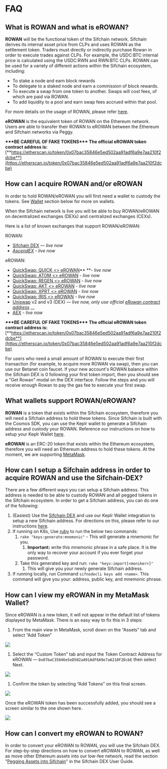 # FAQ

## What is ROWAN and what is eROWAN?

**ROWAN** will be the functional token of the Sifchain network. Sifchain derives its internal asset price from CLPs and uses ROWAN as the settlement token. Traders must directly or indirectly purchase Rowan in order to execute trades against CLPs. For example, the USDC:BTC internal price is calculated using the USDC:RWN and RWN:BTC CLPs. ROWAN can be used for a variety of different actions within the Sifchain ecosystem, including:

* To stake a node and earn block rewards
* To delegate to a staked node and earn a commission of block rewards.
* To execute a swap from one token to another. Swaps will cost fees, of which are paid via ROWAN.
* To add liquidity to a pool and earn swap fees accrued within that pool.&#x20;

For more details on the usage of ROWAN, please refer [here](https://medium.com/sifchain-finance/uses-for-rowan-the-polyvalent-token-for-omni-chain-decentralized-exchange-dex-3207e7f70f02).

**eROWAN** is the equivalent token of ROWAN on the Ethereum network. Users are able to transfer their ROWAN to eROWAN between the Ethereum and Sifchain networks via Peggy.

**\*\*\*BE CAREFUL OF FAKE TOKENS\*\*\* The official eROWAN token contract address is:** [**https://etherscan.io/token/0x07bac35846e5ed502aa91adf6a9e7aa210f2dcbe**](https://etherscan.io/token/0x07bac35846e5ed502aa91adf6a9e7aa210f2dcbe)

## How can I acquire ROWAN and/or eROWAN

In order to hold ROWAN/eROWAN you will first need a wallet to custody the tokens. See [Wallet](faq.md#what-wallets-support-rowan-erowan) section below for more on wallets.

When the Sifchain network is live you will be able to buy ROWAN/eROWAN on decentralized exchanges (DEXs) and centralized exchanges (CEXs).

Here is a list of known exchanges that support ROWAN/eROWAN:

ROWAN:

* [Sifchain DEX](https://dex.sifchain.finance) — _live now_
* __[_AscendEX_](https://ascendex.com/en/cashtrade-spottrading/usdt/rowan)_ - live now_

eROWAN:

* [QuickSwap: QUICK <> eROWAN](https://info.quickswap.exchange/pair/0x631f39d22430e889a3cfbea4fd73ed101059075f)** **- _live now_
* [QuickSwap: ATOM <> eROWAN](https://info.quickswap.exchange/pair/0x7051810a53030171f01d89e9aebd8a599de1b530) - _live now_
* [QuickSwap: REGEN <> eROWAN](https://info.quickswap.exchange/pair/0x66c37a00e426a613b188180198aac12b0b4ae4d4) - _live now_
* [QuickSwap: AKT <> eROWAN](https://info.quickswap.exchange/pair/0xa651ef83fa6a90e76206de4e79a5c69f80994556) - _live now_
* [QuickSwap: XPRT <> eROWAN](https://info.quickswap.exchange/pair/0xf366df119532b2e0f4e416c81d6ff7728a60fe7d) - _live now_
* [QuickSwap: IRIS <> eROWAN](https://info.quickswap.exchange/pair/0x58ffb271c6f3d92f03c49e08e2887810f65b8cd6) - _live now_
* [Uniswap](https://app.uniswap.org/#/swap?outputCurrency=0x07bac35846e5ed502aa91adf6a9e7aa210f2dcbe) v2 and v3 (DEX) — _live now, only use official_ [_eRowan contract address_](https://app.uniswap.org/#/swap?outputCurrency=0x07bac35846e5ed502aa91adf6a9e7aa210f2dcbe) \_\_
* [AEX](https://www.aex.com/page/trade.html#/?symbol=EROWAN\_USDT) - _live now_

**\*\*\*BE CAREFUL OF FAKE TOKENS\*\*\* The official eROWAN token contract address is:** [**https://etherscan.io/token/0x07bac35846e5ed502aa91adf6a9e7aa210f2dcbe**](https://etherscan.io/token/0x07bac35846e5ed502aa91adf6a9e7aa210f2dcbe)

For users who need a small amount of ROWAN to execute their first transaction (for example, to acquire more ROWAN via swap), then you can use our Betanet coin faucet. If your new account's ROWAN balance within the Sifchain DEX is 0 following your first token import, then you should see a "Get Rowan" modal on the DEX interface. Follow the steps and you will receive enough Rowan to pay the gas fee to execute your first swap.

## What wallets support ROWAN/eROWAN?

**ROWAN** is a token that exists within the Sifchain ecosystem, therefore you will need a Sifchain address to hold these tokens. Since Sifchain is built with the Cosmos SDK, you can use the Keplr wallet to generate a Sifchain address and custody your ROWAN. Reference our instructions on how to setup your Keplr Wallet [here](https://docs.sifchain.finance/resources/sifchain-dex-ui#setup-or-integrate-your-sifchain-address-via-keplr-wallet-integration).

**eROWAN** is an ERC-20 token that exists within the Ethereum ecosystem, therefore you will need an Ethereum address to hold these tokens. At the moment, we are supporting [MetaMask](https://metamask.io/download.html).

## How can I setup a Sifchain address in order to acquire ROWAN and use the Sifchain-DEX?

There are a few different ways you can setup a Sifchain address. This address is needed to be able to custody ROWAN and all pegged tokens in the Sifchain ecosystem. In order to get a Sifchain address, you can do one of the following:

1. (Easiest) Use the [Sifchain DEX](https://dex.sifchain.finance) and use our Keplr Wallet integration to setup a new Sifchain address. For directions on this, please refer to our instructions [here](https://docs.sifchain.finance/resources/sifchain-dex-ui#setup-or-integrate-your-sifchain-address-via-keplr-wallet-integration).
2. If running on K8s, Use [ruby](https://www.ruby-lang.org/en/documentation/installation/) to run the below two commands:
   1. `rake "keys:generate:mnemonic"` - This will generate a mnemonic for you.
      1. **Important:** write this mnemonic phrase in a safe place. It is the only way to recover your account if you ever forget your password.
   2. Take this generated key and run: `rake "keys:import[<moniker>]"`
      1. This will give you your newly generate Sifchain address.
3. If running locally, run Command `sifnodecli keys add <name>`.  This command will give you your: address, public key, and mnemonic phrase.&#x20;

## How can I view my eROWAN in my MetaMask Wallet?

Since eROWAN is a new token, it will not appear in the default list of tokens displayed by MetaMask. There is an easy way to fix this in 3 steps:

1. From the main view in MetaMask, scroll down on the “Assets” tab and select “Add Token”

![](<../.gitbook/assets/Screen Shot 2021-01-19 at 1.53.56 PM.png>)

1. Select the “Custom Token” tab and input the Token Contract Address for eROWAN — `0x07baC35846e5eD502aA91AdF6A9e7aA210F2DcbE` then select Next.

![](<../.gitbook/assets/Screen Shot 2021-02-10 at 10.28.20 AM.png>)

1. Confirm the token by selecting “Add Tokens” on this final screen.

![](<../.gitbook/assets/Screen Shot 2021-02-10 at 10.28.36 AM.png>)

Once the eROWAN token has been successfully added, you should see a screen similar to the one shown here.

![](../.gitbook/assets/Complete.png)

## How can I convert my eROWAN to ROWAN?

In order to convert your eROWAN to ROWAN, you will use the Sifchain DEX. For step-by-step directions on how to convert eROWAN to ROWAN, as well as move other Ethereum assets into our low-fee network, read the section "[Pegging Assets into Sifchain](sifchain-dex-ui.md#peg-assets-into-sifchain-tutorial)" in the Sifchain DEX User Guide.
